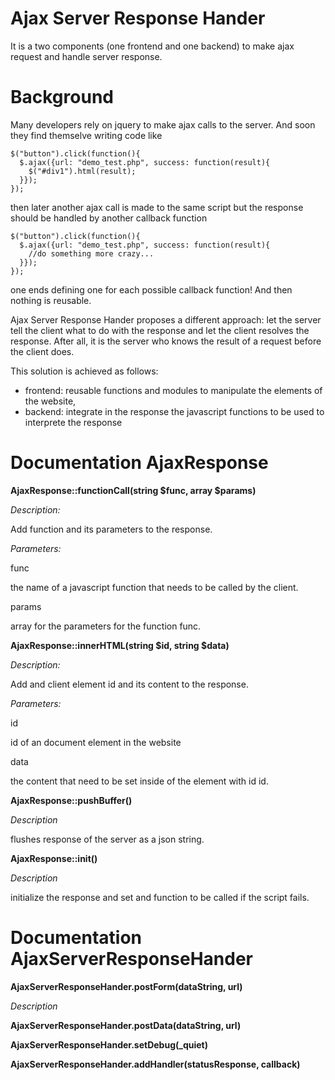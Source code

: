 # Ajax Server Response Hander

It is a two components (one frontend and one backend) to make ajax request and handle
server response.

# Background

Many developers rely on jquery to make ajax calls to the server. And soon they
find themselve writing code like
```
$("button").click(function(){
  $.ajax({url: "demo_test.php", success: function(result){
    $("#div1").html(result);
  }});
});
```
then later another ajax call is made to the same script but the response should be handled
by another callback function
```
$("button").click(function(){
  $.ajax({url: "demo_test.php", success: function(result){
    //do something more crazy...
  }});
});
```
one ends defining one for each possible callback function! And then nothing is reusable.

Ajax Server Response Hander proposes a different approach: let the server tell the client
what to do with the response and let the client resolves the response. After all, it is
the server who knows the result of a request before the client does.

This solution is achieved as follows:
   - frontend: reusable functions and modules to manipulate the elements of the website,
   - backend: integrate in the response the javascript functions to be used to interprete the response

# Documentation AjaxResponse

**AjaxResponse::functionCall(string $func, array $params)**

*Description:*

   Add function and its parameters to the response.

*Parameters:*

func

   the name of a javascript function that needs to be called by the client.

params

   array for the parameters for the function func.
   
**AjaxResponse::innerHTML(string $id, string $data)**

*Description:*

   Add and client element id and its content to the response.
   
*Parameters:*

id

   id of an document element in the website

data

   the content that need to be set inside of the element with id id. 


**AjaxResponse::pushBuffer()**

*Description*

   flushes response of the server as a json string.

**AjaxResponse::init()**

*Description*

   initialize the response and set and function to be called if the script fails.
   
# Documentation AjaxServerResponseHander

**AjaxServerResponseHander.postForm(dataString, url)**

*Description*


**AjaxServerResponseHander.postData(dataString, url)**
		
**AjaxServerResponseHander.setDebug(_quiet)**

**AjaxServerResponseHander.addHandler(statusResponse, callback)**

